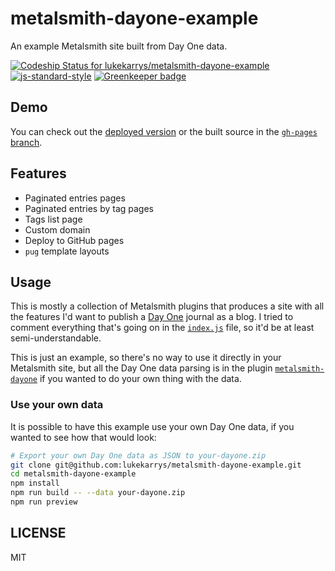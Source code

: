 # metalsmith-dayone-example

An example Metalsmith site built from Day One data.

[ ![Codeship Status for lukekarrys/metalsmith-dayone-example](https://codeship.com/projects/15339330-9da2-0134-14f0-1a706822621a/status?branch=master)](https://codeship.com/projects/188701)
[![js-standard-style](https://img.shields.io/badge/code%20style-standard-brightgreen.svg?style=flat)](https://github.com/feross/standard)
[![Greenkeeper badge](https://badges.greenkeeper.io/lukekarrys/metalsmith-dayone-example.svg)](https://greenkeeper.io/)


## Demo

You can check out the [deployed version](https://metalsmith-dayone.lukecod.es) or the built source in the [`gh-pages` branch](../../tree/gh-pages).


## Features

- Paginated entries pages
- Paginated entries by tag pages
- Tags list page
- Custom domain
- Deploy to GitHub pages
- `pug` template layouts


## Usage

This is mostly a collection of Metalsmith plugins that produces a site with all the features I'd want to publish a [Day One](http://dayoneapp.com/) journal as a blog. I tried to comment everything that's going on in the [`index.js`](./index.js) file, so it'd be at least semi-understandable.

This is just an example, so there's no way to use it directly in your Metalsmith site, but all the Day One data parsing is in the plugin [`metalsmith-dayone`](https://github.com/lukekarrys/metalsmith-dayone) if you wanted to do your own thing with the data.

### Use your own data

It is possible to have this example use your own Day One data, if you wanted to see how that would look:

```sh
# Export your own Day One data as JSON to your-dayone.zip
git clone git@github.com:lukekarrys/metalsmith-dayone-example.git
cd metalsmith-dayone-example
npm install
npm run build -- --data your-dayone.zip 
npm run preview
```


## LICENSE

MIT
